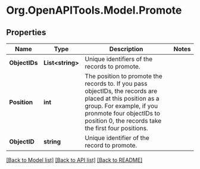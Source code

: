# Org.OpenAPITools.Model.Promote

## Properties

Name | Type | Description | Notes
------------ | ------------- | ------------- | -------------
**ObjectIDs** | **List&lt;string&gt;** | Unique identifiers of the records to promote. | 
**Position** | **int** | The position to promote the records to. If you pass objectIDs, the records are placed at this position as a group. For example, if you pronmote four objectIDs to position 0, the records take the first four positions. | 
**ObjectID** | **string** | Unique identifier of the record to promote. | 

[[Back to Model list]](../README.md#documentation-for-models) [[Back to API list]](../README.md#documentation-for-api-endpoints) [[Back to README]](../README.md)

